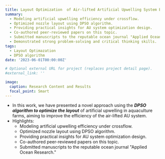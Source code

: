 ```yaml
---
title: Layout Optimization  of Air-lifted Artificial Upwelling System Based on Discrete Particle Swarm Algorithm
summary: 
  - Modeling artificial upwelling efficiency under crossflow.
  - Optimized nozzle layout using DPSO algorithm.
  - Providing practical insights for AU system optimization design.
  - Co-authored peer-reviewed papers on this topic.
  - Submitted manuscripts to the reputable ocean journal "Applied Ocean Research."
  - Demonstrated strong problem-solving and critical thinking skills.
tags:
  - Layout Optimazation
  - DPSO algorithm
date: '2023-06-01T00:00:00Z'

# Optional external URL for project (replaces project detail page).
#external_link: ''

image:
  caption: Research Content and Results
  focal_point: Smart
---
```


- In this work, we have presented a novel approach using the **_DPSO algorithm to optimize the layout_** of artificial upwelling in aquaculture farms, aiming to improve the efficiency of the air-lifted AU system. 
- Highlights:
  - Modeling artificial upwelling efficiency under crossflow.
  - Optimized nozzle layout using DPSO algorithm.
  - Providing practical insights for AU system optimization design.
  - Co-authored peer-reviewed papers on this topic.
  - Submitted manuscripts to the reputable ocean journal "Applied Ocean Research."
